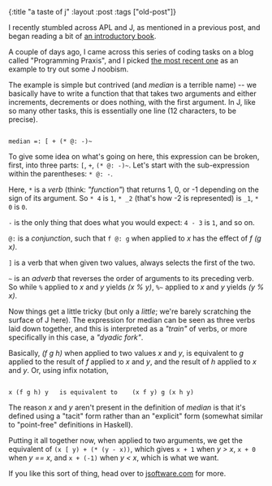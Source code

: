 {:title "a taste of j"
:layout :post
 :tags ["old-post"]}



I recently stumbled across APL and J, as mentioned in a previous post, and began reading a bit of [an introductory book](http://www.jsoftware.com/help/learning/contents.htm).



A couple of days ago, I came across this series of coding tasks on a blog called "Programming Praxis", and I picked [the most recent one](http://programmingpraxis.com/2015/10/06/the-iron-bar/) as an example to try out some J noobism.



The example is simple but contrived (and _median_ is a terrible name) -- we basically have to write a function that that takes two arguments and either increments, decrements or does nothing, with the first argument. In J, like so many other tasks, this is essentially one line (12 characters, to be precise).



```

median =: [ + (* @: -)~

```



To give some idea on what's going on here, this expression can be broken, first, into three parts: `[`, `+`, `(* @: -)~`. Let's start with the sub-expression within the parentheses: `* @: -`.



Here, `*` is a _verb_ (think: _"function"_) that returns 1, 0, or -1 depending on the sign of its argument. So `* 4` is `1`, `* _2` (that's how -2 is represented) is `_1`, `* 0` is `0`.



`-` is the only thing that does what you would expect: `4 - 3` is `1`, and so on.



`@:` is a _conjunction_, such that `f @: g` when applied to _x_ has the effect of _f (g x)_.



`]` is a verb that when given two values, always selects the first of the two.



`~` is an _adverb_ that reverses the order of arguments to its preceding verb. So while `%` applied to _x_ and _y_ yields _(x % y)_, `%~` applied to _x_ and _y_ yields _(y % x)_.



Now things get a little tricky (but only a _little_; we're barely scratching the surface of J here). The expression for median can be seen as three verbs laid down together, and this is interpreted as a _"train"_ of verbs, or more specifically in this case, a _"dyadic fork"_.



Basically, _(f g h)_ when applied to two values _x_ and _y_, is equivalent to _g_ applied to the result of _f_ applied to _x_ and _y_, and the result of _h_ applied to _x_ and _y_. Or, using infix notation,



```

x (f g h) y   is equivalent to    (x f y) g (x h y)

```



The reason _x_ and _y_ aren't present in the definition of _median_ is that it's defined using a "tacit" form rather than an "explicit" form (somewhat similar to "point-free" definitions in Haskell).



Putting it all together now, when applied to two arguments, we get the equivalent of `(x [ y) + (* (y - x))`, which gives `x + 1` when _y > x_, `x + 0` when _y == x_, and `x + (-1)` when _y < x_, which is what we want.



If you like this sort of thing, head over to [jsoftware.com](http://www.jsoftware.com/) for more.
